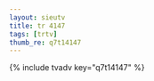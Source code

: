 ```yaml
--- 
layout: sieutv
title: tr 4147
tags: [trtv]
thumb_re: q7t14147
---
```

{% include tvadv key="q7t14147" %} 
